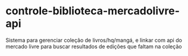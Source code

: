 # controle-biblioteca-mercadolivre-api
Sistema para gerenciar coleção de livros/hq/mangá, e linkar com api do mercado livre para buscar resultados de edições que faltam na coleção
